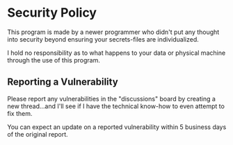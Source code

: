 # Security Policy

This program is made by a newer programmer who didn't put any thought into security beyond ensuring your secrets-files are individualized.  

I hold no responsibility as to what happens to your data or physical machine through the use of this program.

## Reporting a Vulnerability

Please report any vulnerabilities in the "discussions" board by creating a new thread...and I'll see if I have the technical know-how to even attempt to fix them.

You can expect an update on a reported vulnerability within 5 business days of the original report.
